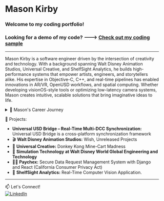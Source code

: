 # Mason Kirby 


### Welcome to my coding portfolio!

### Looking for a demo of my code? ---> [Check out my coding sample](https://github.com/Mason-programming/Data_Framework) 
---

Mason Kirby is a software engineer driven by the intersection of creativity and technology. With a background spanning Walt Disney Animation Studios, Universal Creative, and ShelfSight Analytics, he builds high-performance systems that empower artists, engineers, and storytellers alike. His expertise in Objective-C, C++, and real-time pipelines has enabled innovations in AR/VR, OpenUSD workflows, and spatial computing. Whether developing visionOS-style tools or optimizing low-latency camera systems, Mason creates intuitive, scalable solutions that bring imaginative ideas to life.

<details>
  <summary>📌 Mason's Career Journey </summary>
I am a software application developer passionate about bridging the physical and digital worlds through interactive applications and digital twins. My journey has taken me across theme parks, animation studios, and machine vision, where I’ve built software that enhances both creative and technical workflows.

At Universal Creative, I developed a controls emulation application for Donkey Kong Mine Cart Madness, creating a digital twin of the ride’s control system to simulate and test interactions before real-world deployment. This experience reinforced my passion for developing applications that integrate software, simulation, and real-time systems to improve efficiency and performance.

At Walt Disney Animation Studios, I worked as a Technical Director, developing pipeline applications for scene assembly, layout, and animation workflows. My tools helped artists seamlessly transition assets across multiple software platforms, ensuring a fluid creative process. Working at the intersection of software development, automation, and digital content creation gave me a deeper understanding of how software applications drive storytelling.

Now, at ShelfSight Analytics, I am applying my expertise in machine vision and AI-powered automation, developing applications that use real-time object recognition and tracking to enhance inventory management. Beyond my work, I contribute to SIGGRAPH, helping advance research in computer graphics, simulation, and interactive technology. My passion for developing applications that merge software and digital twins continues to drive me, and I am excited about the future of simulation-driven workflows and intelligent automation.  
</details>

📂 Projects:
- **Universal USD Bridge – Real-Time Multi-DCC Synchronization:** Universal USD Bridge is a cross-platform synchronization framework
- 🎬 **Walt Disney Animation Studios:** Wish, Unreleased Projects  
- 🎢 **Universal Creative:** Donkey Kong Mine-Cart Madness 
- 🏰 **Simulation Technology at Walt Disney World Global Engineering and Technology**
- 👨‍💻 **Paychex:** Secure Data Request Management System with Django and React (California Consumer Privacy Act)
- 📸 **ShelfSight Analytics:** Real-Time Computer Vision Application.
---

📫 Let's Connect!  
[![LinkedIn](https://img.shields.io/badge/LinkedIn-Profile-blue)](https://www.linkedin.com/in/mason-kirby-/)  
